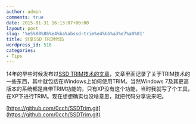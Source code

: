 ```yaml
---
author: admin
comments: true
date: 2015-01-31 16:13:07+00:00
layout: post
slug: '%e5%88%86%e4%ba%abssd-trim%e4%bb%a3%e7%a0%81'
title: 分享SSD TRIM代码
wordpress_id: 516
categories:
- Tips
---
```


14年的早些时候发布过[SSD TRIM技术的文章](http://0cch.net/wordpress/?p=404)，文章里面记录了关于TRIM技术的一些东西，其中就包括在Windows上如何使用TRIM。当然Windows 7及其更高版本的系统都是自带TRIM功能的，只有XP没有这个功能，当时我就写了个工具，在XP下进行TRIM。现在想想确实也没啥意思，就把代码分享说来吧。

[https://github.com/0cch/SSDTrim.git](https://github.com/0cch/SSDTrim.git)

